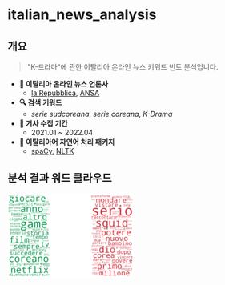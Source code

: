 # italian_news_analysis

## 개요
>"K-드라마"에 관한 이탈리아 온라인 뉴스 키워드 빈도 분석입니다.
- **📰 이탈리아 온라인 뉴스 언론사**
  - [la Repubblica](https://www.repubblica.it/), [ANSA](https://www.ansa.it/)
- **🔍 검색 키워드**
  - *serie sudcoreana*, *serie coreana*, *K-Drama*
- **📅 기사 수집 기간**
  - 2021.01 ~ 2022.04
- **🔡 이탈리아어 자연어 처리 패키지**
  - [spaCy](https://spacy.io/), [NLTK](https://www.nltk.org/)     

   
## 분석 결과 워드 클라우드
<img src="/wordcloud.png" width="50%" height="50%" alt="WordCloud"></img>
